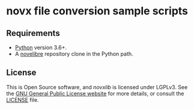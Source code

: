 # novx file conversion sample scripts

## Requirements

- [Python](https://www.python.org) version 3.6+.
- A [novelibre](https://github.com/peter88213/novelibre) repository clone in the Python path. 

## License

This is Open Source software, and *novxlib* is licensed under LGPLv3. See the
[GNU General Public License website](https://www.gnu.org/licenses/lgpl-3.0.en.html) for more
details, or consult the [LICENSE](https://github.com/peter88213/novxlib/blob/main/LICENSE) file.
